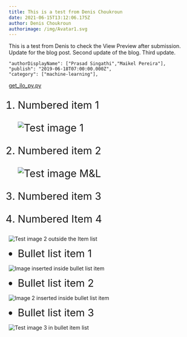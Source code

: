 ```yaml
---
title: This is a test from Denis Choukroun
date: 2021-06-15T13:12:06.175Z
author: Denis Choukroun
authorimage: /img/Avatar1.svg
---
```

<style>
li {
   font-size: 27px;
   line-height: 33px;
   max-width: none;
}
</style>

This is a test from Denis to check the View Preview after submission.
Update for the blog post.
Second update of the blog.
Third update.

```shell
"authorDisplayName": ["Prasad Singathi","Maikel Pereira"],
"publish": "2019-06-18T07:00:00.000Z",
"category": ["machine-learning"],
```

[get_ilo_py.py](https://github.com/HewlettPackard/python-ilorest-library/blob/master/examples/Redfish/get_ilo_ip.py)

1. Numbered item 1

   ![Test image 1](/img/1-gunna.png "Test image 1")
2. Numbered item 2

   ![Test image M&L ](/img/MunchandLearn.svg "Tets image M&L")
3. Numbered item 3
4. Numbered Item 4

![Test image 2 outside the Item list](/img/2-gunna.png "Test image 2 outside the Item list")

* Bullet list item 1

![Image inserted inside bullet list item](/img/Avatar1.svg "Image inserted inside bullet list item")

* Bullet list item 2

![Image 2 inserted inside bullet list item](/img/1-gunna.png "Image 2 inserted inside bullet list item")

* Bullet list item 3

![Test image 3 in bullet item list](/img/aaa-seats-hackshack.png "Test image 3 in bullet item list")